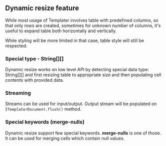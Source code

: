 ## Dynamic resize feature

While most usage of Templater involves table with predefined columns, so that only rows are created,
sometimes for unknown number of columns, it's useful to expand table both horizontally and vertically.

While styling will be more limited in that case, table style will still be respected.

### Special type - String[][]

Dynamic resize works on low level API by detecting special data type: String[][] and first resizing table to appropriate size
and then populating cell contents with provided data.

### Streaming

Streams can be used for input/output. 
Output stream will be populated on `ITemplaterDocument.flush()` method.

### Special keywords (merge-nulls)

Dynamic resize support few special keywords. **merge-nulls** is one of those.
It can be used for merging cells which contain null values.